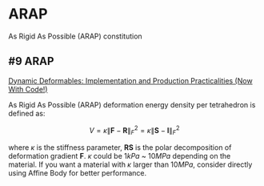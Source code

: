 # ARAP

As Rigid As Possible (ARAP) constitution

## #9 ARAP

[Dynamic Deformables:
Implementation and Production
Practicalities (Now With Code!)
](http://www.tkim.graphics/DYNAMIC_DEFORMABLES/)

As Rigid As Possible (ARAP) deformation energy density per tetrahedron is defined as:

$$
V = \kappa \|\mathbf{F}-\mathbf{R}\|_F^2 = \kappa \|\mathbf{S}-\mathbf{I}\|_F^2
$$

where $\kappa$ is the stiffness parameter, $\mathbf{R}\mathbf{S}$ is the polar decomposition of deformation gradient $\mathbf{F}$. $\kappa$ could be $1 kPa$ ~ $10 MPa$ depending on the material. If you want a material with $\kappa$ larger than $10MPa$, consider directly using Affine Body for better performance.
